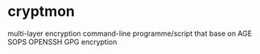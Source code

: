 # cryptmon
multi-layer encryption command-line programme/script that base on AGE SOPS OPENSSH GPG encryption
